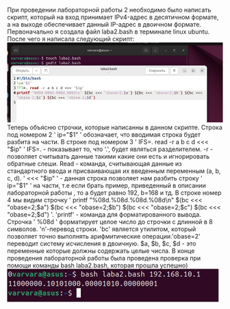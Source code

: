 При проведении лабораторной работы 2 необходимо было написать скрипт, который на вход принимает IPv4-адрес в десятичном формате, а на выходе обеспечивает данный IP-адрес в двоичном формате. 
Первоначально я создала файл laba2.bash в терминале linux ubuntu. После чего я написала следующий скрипт:
![Image alt](https://github.com/patimakerr/patimakerr-in-ITMO/blob/main/use%20this%20laba2.1.JPG)
Теперь объясню строчки, которые написанны в данном скрипте.
Строка под номером 2 ' ip="$1" ' обозначает, что вводимая строка будет разбита на части.
В строке под номером 3 ' IFS=. read -r a b c d <<< "$ip" ' IFS=. - показывает то, что '.', будет являться разделителем. -r - позволяет считывать данные такими какие они есть и игнорировать обратные слеши. Read - команда, считывающая данные из стандартного ввода и присваивающая их введенным переменным (a, b, c, d). ' <<< "$ip" ' - данная строка позволяет нам разбить строку ' ip="$1" ' на части, т.е если брать пример, приведенный в описании лабораторной работы , то a будет равно 192, b=168 и тд. 
В строке номер 4 мы видим строчку ' printf "%08d.%08d.%08d.%08d\n" $(bc <<< "obase=2;$a") $(bc <<< "obase=2;$b") $(bc <<< "obase=2;$c") $(bc <<< "obase=2;$d") '. 'printf' - команда для форматированного вывода. Строчка ' %08d ' форматирует целое число до строчки с длинной в 8 символов. 'n'-перевод строки. 'bc' является утилитом, который позволяет точно выполнять арифмитические операции.'obase=2' переводит систему исчисления в двоичную. $a, $b, $c, $d - это переменные которые должны содержать целые числа.
В конце проведения лабораторной работы была проведена проверка при помощи команды bash laba2.bash, которая прошла успешно)
![Image alt](https://github.com/patimakerr/patimakerr-in-ITMO/blob/main/laba2.2.JPG)
